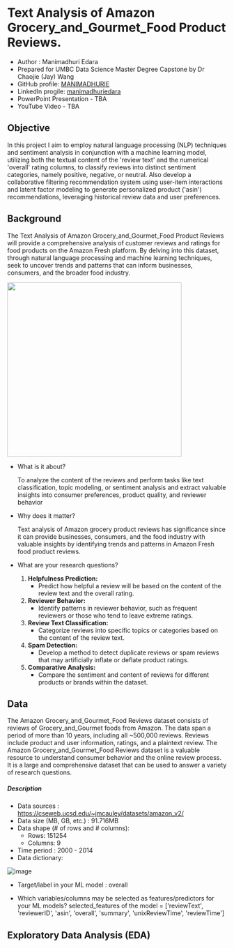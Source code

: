 # Text Analysis of Amazon Grocery_and_Gourmet_Food Product Reviews.

-  Author : Manimadhuri Edara
-  Prepared for UMBC Data Science Master Degree Capstone by Dr Chaojie (Jay) Wang
-  GitHub profile: <a href="https://github.com/MANIMADHURIE"> MANIMADHURIE </a>
-  LinkedIn progile: <a href="https://www.linkedin.com/in/manimadhuriedara/"> manimadhuriedara </a>
-  PowerPoint Presentation - TBA
-  YouTube Video - TBA
  
## Objective

In this project I aim to employ natural language processing (NLP) techniques and sentiment analysis in conjunction with a machine learning model, utilizing both the textual content of the 'review text' and the numerical 'overall' rating columns, to classify reviews into distinct sentiment categories, namely positive, negative, or neutral. Also develop a collaborative filtering recommendation system using user-item interactions and latent factor modeling to generate personalized product ('asin') recommendations, leveraging historical review data and user preferences.

## Background
The Text Analysis of Amazon Grocery_and_Gourmet_Food Product Reviews will provide a comprehensive analysis of customer reviews and ratings for food products on the Amazon Fresh platform. By delving into this dataset, through natural language processing and machine learning techniques, seek to uncover trends and patterns that can inform businesses, consumers, and the broader food industry.

<img src="https://assets.aboutamazon.com/dims4/default/e1f08b0/2147483647/strip/true/crop/1279x720+0+0/resize/1320x743!/format/webp/quality/90/?url=https%3A%2F%2Famazon-blogs-brightspot.s3.amazonaws.com%2Ff5%2F9f%2F43fe106c4a5081e7a696ef0a8fa8%2Ffresh-1280x7201.jpg" width="400">

- What is it about?
  
  To analyze the content of the reviews and perform tasks like text classification, topic modeling, or sentiment analysis and extract valuable insights into 
  consumer preferences, product quality, and reviewer behavior
  
- Why does it matter?

  Text analysis of Amazon grocery product reviews has significance since it can provide businesses, consumers, and the food industry with valuable insights by 
  identifying trends and patterns in Amazon Fresh food product reviews.
  
- What are your research questions?
 
  1. **Helpfulness Prediction:**
     - Predict how helpful a review will be based on the content of the review text and the overall rating.
  2. **Reviewer Behavior:**
     - Identify patterns in reviewer behavior, such as frequent reviewers or those who tend to leave extreme ratings.
  3. **Review Text Classification:**
     - Categorize reviews into specific topics or categories based on the content of the review text.
  4. **Spam Detection:**
     - Develop a method to detect duplicate reviews or spam reviews that may artificially inflate or deflate product ratings.
  5. **Comparative Analysis:**
     - Compare the sentiment and content of reviews for different products or brands within the dataset.

## Data

The Amazon Grocery_and_Gourmet_Food Reviews dataset consists of reviews of Grocery_and_Gourmet foods from Amazon. The data span a period of more than 10 years, including all ~500,000 reviews. Reviews include product and user information, ratings, and a plaintext review.
The Amazon Grocery_and_Gourmet_Food Reviews dataset is a valuable resource to understand consumer behavior and the online review process. It is a large and comprehensive dataset that can be used to answer a variety of research questions.

##### Description
- Data sources : https://cseweb.ucsd.edu/~jmcauley/datasets/amazon_v2/
- Data size (MB, GB, etc.) : 91.716MB
- Data shape (# of rows and # columns):
   - Rows: 151254
   - Columns: 9
- Time period : 2000 - 2014
- Data dictionary:

![image](https://github.com/DATA-606-2023-FALL-TUESDAY/Edara_Manimadhuri/assets/37103568/0589efb4-8995-4ecd-8955-394a5904c1ea)

          
- Target/label in your ML model : overall
  
- Which variables/columns may be selected as features/predictors for your ML models?
   selected_features of the model = ['reviewText', 'reviewerID', 'asin', 'overall', 'summary', 'unixReviewTime', 'reviewTime']

## Exploratory Data Analysis (EDA)
  
